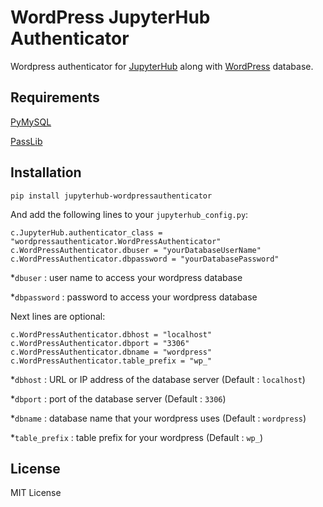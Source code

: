 # WordPress JupyterHub Authenticator #

Wordpress authenticator for [JupyterHub](http://github.com/jupyter/jupyterhub/) along with [WordPress](https://wordpress.org) database.

## Requirements
[PyMySQL](https://pypi.org/project/PyMySQL/)

[PassLib](https://pythonhosted.org/passlib/)

## Installation

```
pip install jupyterhub-wordpressauthenticator
```

And add the following lines to your `jupyterhub_config.py`:

```
c.JupyterHub.authenticator_class = "wordpressauthenticator.WordPressAuthenticator"
c.WordPressAuthenticator.dbuser = "yourDatabaseUserName"
c.WordPressAuthenticator.dbpassword = "yourDatabasePassword"
```

*`dbuser` : user name to access your wordpress database

*`dbpassword` : password to access your wordpress database

Next lines are optional:
```
c.WordPressAuthenticator.dbhost = "localhost"
c.WordPressAuthenticator.dbport = "3306"
c.WordPressAuthenticator.dbname = "wordpress"
c.WordPressAuthenticator.table_prefix = "wp_"
```
*`dbhost` : URL or IP address of the database server (Default : `localhost`)

*`dbport` : port of the database server (Default : `3306`)

*`dbname` : database name that your wordpress uses (Default : `wordpress`)

*`table_prefix` : table prefix for your wordpress (Default : `wp_`)

## License
MIT License
